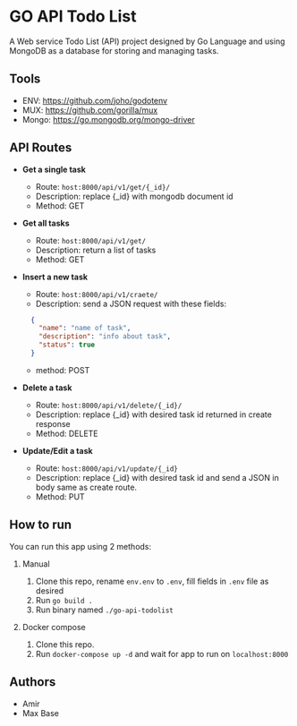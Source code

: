 # GO API Todo List

A Web service Todo List (API) project designed by Go Language and using MongoDB as a database for storing and managing tasks.

## Tools

- ENV: https://github.com/joho/godotenv
- MUX: https://github.com/gorilla/mux
- Mongo: https://go.mongodb.org/mongo-driver

## API Routes

- **Get a single task**
  - Route: `host:8000/api/v1/get/{_id}/`
  - Description: replace {_id} with mongodb document id
  - Method: GET

- **Get all tasks**
  - Route: `host:8000/api/v1/get/`
  - Description: return a list of tasks
  - Method: GET

- **Insert a new task**
  - Route: `host:8000/api/v1/craete/`
  - Description: send a JSON request with these fields:
  ```json
    {
      "name": "name of task",
      "description": "info about task",
      "status": true
    }
  ```
  - method: POST

- **Delete a task**
  - Route: `host:8000/api/v1/delete/{_id}/`
  - Description: replace {_id} with desired task id returned in create response
  - Method: DELETE

- **Update/Edit a task**
  - Route: `host:8000/api/v1/update/{_id}`
  - Description: replace {_id} with desired task id and send a JSON in body same as create route.
  - Method: PUT

## How to run

You can run this app using 2 methods:

1. Manual
    1. Clone this repo, rename `env.env` to `.env`, fill fields in `.env` file as desired
    2. Run `go build .`
    3. Run binary named `./go-api-todolist`
 
2. Docker compose 
    1. Clone this repo.
    2. Run `docker-compose up -d` and wait for app to run on `localhost:8000`

## Authors

- Amir
- Max Base
